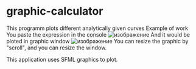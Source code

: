 # graphic-calculator
This programm plots different analytically given curves
Example of work
You paste the expression in the console
![изображение](https://user-images.githubusercontent.com/71639489/179046847-5df85e42-d274-4c6c-a367-a8872d840508.png)
And it would be ploted in graphic window
![изображение](https://user-images.githubusercontent.com/71639489/179047367-d927d737-da6e-4fe4-89bb-2d73f7dd7794.png)
You can resize the graphic by "scroll", and you can resize the window.

This application uses SFML graphics to plot.
